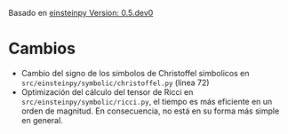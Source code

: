 Basado en [einsteinpy Version: 0.5.dev0](https://github.com/einsteinpy/einsteinpy)

# Cambios
- Cambio del signo de los simbolos de Christoffel simbolicos en `src/einsteinpy/symbolic/christoffel.py` (linea 72)
- Optimización del cálculo del tensor  de Ricci en `src/einsteinpy/symbolic/ricci.py`, el tiempo es más eficiente en un orden de magnitud. En consecuencia, no está en su forma más simple en general.
